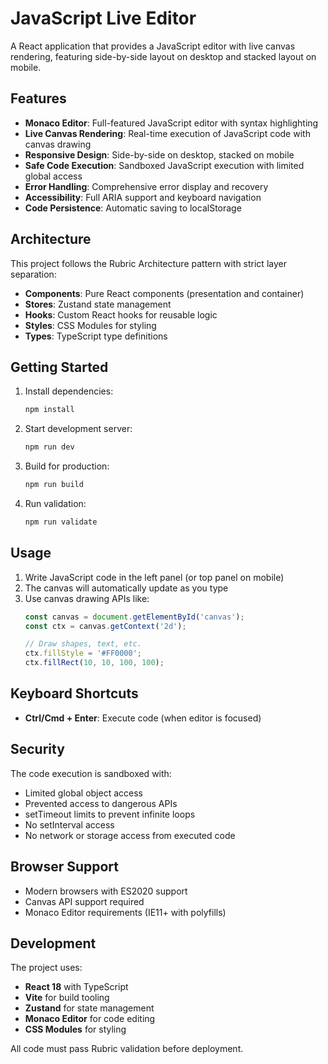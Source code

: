 # JavaScript Live Editor

A React application that provides a JavaScript editor with live canvas rendering, featuring side-by-side layout on desktop and stacked layout on mobile.

## Features

- **Monaco Editor**: Full-featured JavaScript editor with syntax highlighting
- **Live Canvas Rendering**: Real-time execution of JavaScript code with canvas drawing
- **Responsive Design**: Side-by-side on desktop, stacked on mobile
- **Safe Code Execution**: Sandboxed JavaScript execution with limited global access
- **Error Handling**: Comprehensive error display and recovery
- **Accessibility**: Full ARIA support and keyboard navigation
- **Code Persistence**: Automatic saving to localStorage

## Architecture

This project follows the Rubric Architecture pattern with strict layer separation:

- **Components**: Pure React components (presentation and container)
- **Stores**: Zustand state management
- **Hooks**: Custom React hooks for reusable logic
- **Styles**: CSS Modules for styling
- **Types**: TypeScript type definitions

## Getting Started

1. Install dependencies:
   ```bash
   npm install
   ```

2. Start development server:
   ```bash
   npm run dev
   ```

3. Build for production:
   ```bash
   npm run build
   ```

4. Run validation:
   ```bash
   npm run validate
   ```

## Usage

1. Write JavaScript code in the left panel (or top panel on mobile)
2. The canvas will automatically update as you type
3. Use canvas drawing APIs like:
   ```javascript
   const canvas = document.getElementById('canvas');
   const ctx = canvas.getContext('2d');
   
   // Draw shapes, text, etc.
   ctx.fillStyle = '#FF0000';
   ctx.fillRect(10, 10, 100, 100);
   ```

## Keyboard Shortcuts

- **Ctrl/Cmd + Enter**: Execute code (when editor is focused)

## Security

The code execution is sandboxed with:
- Limited global object access
- Prevented access to dangerous APIs
- setTimeout limits to prevent infinite loops
- No setInterval access
- No network or storage access from executed code

## Browser Support

- Modern browsers with ES2020 support
- Canvas API support required
- Monaco Editor requirements (IE11+ with polyfills)

## Development

The project uses:
- **React 18** with TypeScript
- **Vite** for build tooling
- **Zustand** for state management
- **Monaco Editor** for code editing
- **CSS Modules** for styling

All code must pass Rubric validation before deployment.
